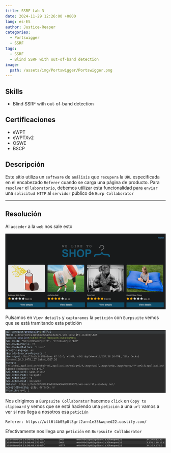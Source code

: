 ```yaml
---
title: SSRF Lab 3
date: 2024-11-29 12:26:00 +0800
lang: es-ES
author: Justice-Reaper
categories:
  - Portswigger
  - SSRF
tags:
  - SSRF
  - Blind SSRF with out-of-band detection
image:
  path: /assets/img/Portswigger/Portswigger.png
---
```


## Skills

- Blind SSRF with out-of-band detection

## Certificaciones

- eWPT
- eWPTXv2
- OSWE
- BSCP
  
## Descripción

Este sitio utiliza un `software` de `análisis` que `recupera` la `URL` especificada en el encabezado `Referer` cuando se carga una página de producto. Para `resolver` el `laboratorio`, debemos utilizar esta funcionalidad para `enviar` una `solicitud HTTP` al `servidor` público de `Burp Collaborator`

---

## Resolución

Al `acceder` a la `web` nos sale esto

![](/assets/img/SSRF-Lab-3/image_1.png)

Pulsamos en `View details` y `capturamos` la `petición` con `Burpsuite` vemos que se está tramitando esta petición

![](/assets/img/SSRF-Lab-3/image_2.png)

Nos dirigimos a `Burpsuite Collaborator` hacemos `click` en `Copy to clipboard` y vemos que se está haciendo una `petición` a una `url` vamos a ver si nos llega a nosotros esa `petición`

```
Referer: https://wtt6l4b05p8t3grl2arn1e35kwqned22.oastify.com/
```

Efectivamente nos llega una `petición` en `Burpsuite Collaborator`

![](/assets/img/SSRF-Lab-3/image_3.png)
